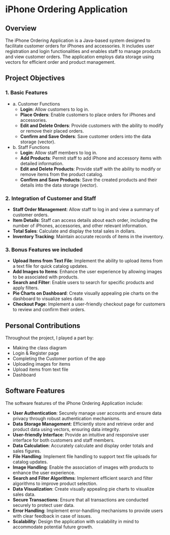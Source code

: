 # iPhone Ordering Application

## Overview

The iPhone Ordering Application is a Java-based system designed to facilitate customer orders for iPhones and accessories. It includes user registration and login functionalities and enables staff to manage products and view customer orders. The application employs data storage using vectors for efficient order and product management.

## Project Objectives

### 1. Basic Features
  - a. Customer Functions
    - **Login**: Allow customers to log in.
    - **Place Orders**: Enable customers to place orders for iPhones and accessories.
    - **Edit and Delete Orders**: Provide customers with the ability to modify or remove their placed orders.
    - **Confirm and Save Orders**: Save customer orders into the data storage (vector).
  - b. Staff Functions
    - **Login**: Allow staff members to log in.
    - **Add Products**: Permit staff to add iPhone and accessory items with detailed information.
    - **Edit and Delete Products**: Provide staff with the ability to modify or remove items from the product catalog.
    - **Confirm and Save Products**: Save the created products and their details into the data storage (vector).
### 2. Integration of Customer and Staff
  - **Staff Order Management**: Allow staff to log in and view a summary of customer orders.
  - **Item Details**: Staff can access details about each order, including the number of iPhones, accessories, and other relevant information.
  - **Total Sales**: Calculate and display the total sales in dollars.
  - **Inventory Tracking**: Maintain accurate records of items in the inventory.
### 3. Bonus Features we included
  - **Upload Items from Text File**: Implement the ability to upload items from a text file for quick catalog updates.
  - **Add Images to Items**: Enhance the user experience by allowing images to be associated with products.
  - **Search and Filter**: Enable users to search for specific products and apply filters.
  - **Pie Charts on Dashboard**: Create visually appealing pie charts on the dashboard to visualize sales data.
  - **Checkout Page**: Implement a user-friendly checkout page for customers to review and confirm their orders.
  
## Personal Contributions

Throughout the project, I played a part by:

- Making the class diagram
- Login & Register page
- Completing the Customer portion of the app
- Uploading images for items
- Upload items from text file
- Dashboard

## Software Features

The software features of the iPhone Ordering Application include:

- **User Authentication**: Securely manage user accounts and ensure data privacy through robust authentication mechanisms.
- **Data Storage Management**: Efficiently store and retrieve order and product data using vectors, ensuring data integrity.
- **User-friendly Interface**: Provide an intuitive and responsive user interface for both customers and staff members.
- **Data Calculation**: Accurately calculate and display order totals and sales figures.
- **File Handling**: Implement file handling to support text file uploads for catalog updates.
- **Image Handling**: Enable the association of images with products to enhance the user experience.
- **Search and Filter Algorithms**: Implement efficient search and filter algorithms to improve product selection.
- **Data Visualization**: Create visually appealing pie charts to visualize sales data.
- **Secure Transactions**: Ensure that all transactions are conducted securely to protect user data.
- **Error Handling**: Implement error-handling mechanisms to provide users with clear feedback in case of issues.
- **Scalability**: Design the application with scalability in mind to accommodate potential future growth.

